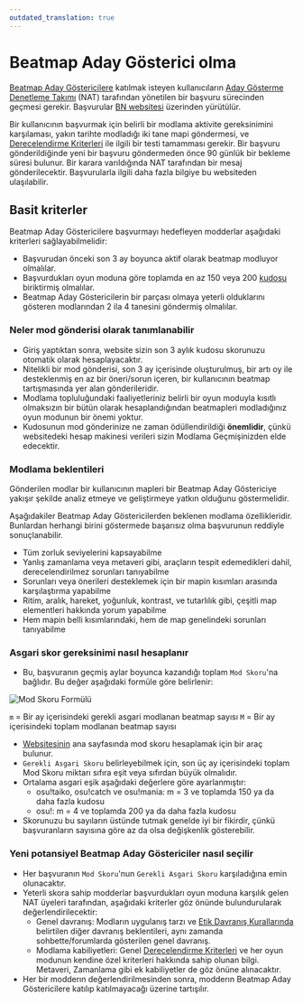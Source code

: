 ```yaml
---
outdated_translation: true
---
```


# Beatmap Aday Gösterici olma

[Beatmap Aday Göstericilere](/wiki/People/Beatmap_Nominators) katılmak isteyen kullanıcıların [Aday Gösterme Denetleme Takımı](/wiki/People/Nomination_Assessment_Team) (NAT) tarafından yönetilen bir başvuru sürecinden geçmesi gerekir. Başvurular [BN websitesi](http://bn.mappersguild.com/) üzerinden yürütülür.

Bir kullanıcının başvurmak için belirli bir modlama aktivite gereksinimini karşılaması, yakın tarihte modladığı iki tane mapi göndermesi, ve [Derecelendirme Kriterleri](/wiki/Ranking_Criteria) ile ilgili bir testi tamamması gerekir. Bir başvuru gönderildiğinde yeni bir başvuru göndermeden önce 90 günlük bir bekleme süresi bulunur. Bir karara varıldığında NAT tarafından bir mesaj gönderilecektir. Başvurularla ilgili daha fazla bilgiye bu websiteden ulaşılabilir.

## Basit kriterler

Beatmap Aday Göstericilere başvurmayı hedefleyen modderlar aşağıdaki kriterleri sağlayabilmelidir:

- Başvurudan önceki son 3 ay boyunca aktif olarak beatmap modluyor olmalılar.
- Başvurdukları oyun moduna göre toplamda en az 150 veya 200 [kudosu](/wiki/Modding/Kudosu) biriktirmiş olmalılar.
- Beatmap Aday Göstericilerin bir parçası olmaya yeterli olduklarını gösteren modlarından 2 ila 4 tanesini göndermiş olmalılar.

### Neler mod gönderisi olarak tanımlanabilir

- Giriş yaptıktan sonra, website sizin son 3 aylık kudosu skorunuzu otomatik olarak hesaplayacaktır.
- Nitelikli bir mod gönderisi, son 3 ay içerisinde oluşturulmuş, bir artı oy ile desteklenmiş en az bir öneri/sorun içeren, bir kullanıcının beatmap tartışmasında yer alan gönderileridir.
- Modlama topluluğundaki faaliyetleriniz belirli bir oyun moduyla kısıtlı olmaksızın bir bütün olarak hesaplandığından beatmapleri modladığınız oyun modunun bir önemi yoktur.
- Kudosunun mod gönderinize ne zaman ödüllendirildiği **önemlidir**, çünkü websitedeki hesap makinesi verileri sizin Modlama Geçmişinizden elde edecektir.

### Modlama beklentileri

Gönderilen modlar bir kullanıcının mapleri bir Beatmap Aday Göstericiye yakışır şekilde analiz etmeye ve geliştirmeye yatkın olduğunu göstermelidir.

Aşağıdakiler Beatmap Aday Göstericilerden beklenen modlama özellikleridir. Bunlardan herhangi birini göstermede başarısız olma başvurunun reddiyle sonuçlanabilir.

- Tüm zorluk seviyelerini kapsayabilme
- Yanlış zamanlama veya metaveri gibi, araçların tespit edemedikleri dahil, derecelendirilmez sorunları tanıyabilme
- Sorunları veya önerileri desteklemek için bir mapin kısımları arasında karşılaştırma yapabilme
- Ritim, aralık, hareket, yoğunluk, kontrast, ve tutarlılık gibi, çeşitli map elementleri hakkında yorum yapabilme
- Hem mapin belli kısımlarındaki, hem de map genelindeki sorunları tanıyabilme

### Asgari skor gereksinimi nasıl hesaplanır

- Bu, başvuranın geçmiş aylar boyunca kazandığı toplam `Mod Skoru`'na bağlıdır. Bu değer aşağıdaki formüle göre belirlenir:

![Mod Skoru Formülü](/wiki/shared/Modscore_new_wiki.png "Mod Skoru Formülü")

`m` = Bir ay içerisindeki gerekli asgari modlanan beatmap sayısı
`M` = Bir ay içerisindeki toplam modlanan beatmap sayısı

- [Websitesinin](http://bn.mappersguild.com/bnapps) ana sayfasında mod skoru hesaplamak için bir araç bulunur.
- `Gerekli Asgari Skoru` belirleyebilmek için, son üç ay içerisindeki toplam Mod Skoru miktarı sıfıra eşit veya sıfırdan büyük olmalıdır.
- Ortalama asgari eşik aşağıdaki değerlere göre ayarlanmıştır:
  - osu!taiko, osu!catch ve osu!mania: m = 3 ve toplamda 150 ya da daha fazla kudosu
  - osu!: m = 4 ve toplamda 200 ya da daha fazla kudosu
- Skorunuzu bu sayıların üstünde tutmak genelde iyi bir fikirdir, çünkü başvuranların sayısına göre az da olsa değişkenlik gösterebilir.

### Yeni potansiyel Beatmap Aday Göstericiler nasıl seçilir

- Her başvuranın `Mod Skoru`'nun `Gerekli Asgari Skoru` karşıladığına emin olunacaktır.
- Yeterli skora sahip modderlar başvurdukları oyun moduna karşılık gelen NAT üyeleri tarafından, aşağıdaki kriterler göz önünde bulundurularak değerlendirilecektir:
  - Genel davranış: Modların uygulanış tarzı ve [Etik Davranış Kurallarında](/wiki/Rules/Code_of_Conduct_for_Modding_and_Mapping) belirtilen diğer davranış beklentileri, aynı zamanda sohbette/forumlarda gösterilen genel davranış.
  - Modlama kabiliyetleri: Genel [Derecelendirme Kriterleri](/wiki/Ranking_Criteria) ve her oyun modunun kendine özel kriterleri hakkında sahip olunan bilgi. Metaveri, Zamanlama gibi ek kabiliyetler de göz önüne alınacaktır.
- Her bir modderın değerlendirilmesinden sonra, modderın Beatmap Aday Göstericilere katılıp katılmayacağı üzerine tartışılır.
